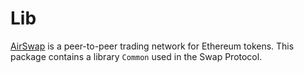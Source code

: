# Lib

[AirSwap](https://www.airswap.io/) is a peer-to-peer trading network for Ethereum tokens. This package contains a library `Common` used in the Swap Protocol.
